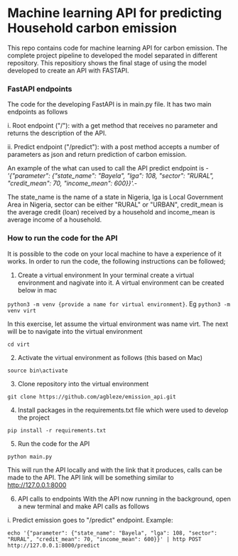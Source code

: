 # Machine learning API for predicting Household carbon emission 
This repo contains code for machine learning API for carbon emission. The complete project pipeline to developed the model separated in different repository. This repositiory shows the final stage of using the model developed to create an API with FASTAPI.


### FastAPI endpoints
The code for the developing FastAPI is in main.py file. It has two main endpoints as follows


i. Root endpoint ("/"): with a get method that receives no parameter and returns the description of the API.


ii. Predict endpoint ("/predict"): with a post method accepts a number of parameters as json and return prediction of carbon emission. 

An example of the what can used to call the API predict endpoint is -*'{"parameter": {"state_name": "Bayela", "lga": 108, "sector": "RURAL", "credit_mean": 70, "income_mean": 600}}'.*-

The state_name is the name of a state in Nigeria, lga is Local Government Area in Nigeria, sector can be either "RURAL" or "URBAN", credit_mean is the average credit (loan) received by a household and income_mean is average income of a household.


### How to run the code for the API
It is possible to the code on your local machine to have a experience of it works. In order to run the code, the following instructions can be followed;


1. Create a virtual environment 
In your terminal create a virtual environment and nagivate into it. A virtual environment can be created below in mac

  ```python3 -m venv {provide a name for virtual environment}```. Eg  ```python3 -m venv virt```
  
In this exercise, let assume the virtual environment was name virt. The next will be to navigate into the virtual environment

  ```cd virt ```
  
  
 
 2. Activate the virtual environment as follows (this based on Mac)
  
   ```source bin\activate ```



3. Clone repository into the virtual environment


```git clone https://github.com/agbleze/emission_api.git```



4. Install packages in the requirements.txt file which were used to develop the project

```pip install -r requirements.txt```



5. Run the code for the API 

```python main.py```

This will run the API locally and with the link that it produces, calls can be made to the API. The API link will be something similar to http://127.0.0.1:8000   



6. API calls to endpoints
With the API now running in the background, open a new terminal and make API calls as follows


i. Predict emission goes to "/predict" endpoint.  Example:

```echo '{"parameter": {"state_name": "Bayela", "lga": 108, "sector": "RURAL", "credit_mean": 70, "income_mean": 600}}' | http POST http://127.0.0.1:8000/predict```




